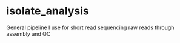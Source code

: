 # isolate_analysis
General pipeline I use for short read sequencing raw reads through assembly and QC
